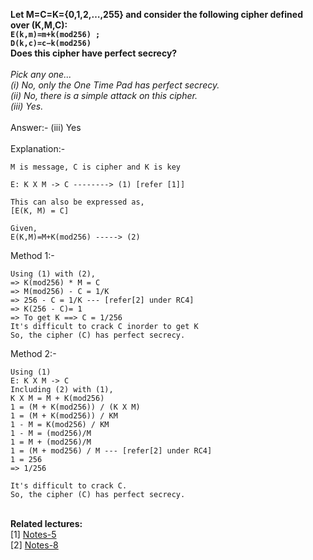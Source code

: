 <b>Let M=C=K={0,1,2,…,255} and consider the following cipher defined over (K,M,C):  <br>
		<code>E(k,m)=m+k(mod256) ; D(k,c)=c−k(mod256)</code><br>
Does this cipher have perfect secrecy?</b><br>
<br><i>Pick any one... <br>
(i) No, only the One Time Pad has perfect secrecy.<br>
(ii) No, there is a simple attack on this cipher.<br>
(iii) Yes.
</i>
<br>
<br>
Answer:- (iii) Yes<br>
<br>
Explanation:-<br>
```
M is message, C is cipher and K is key

E: K X M -> C --------> (1) [refer [1]]

This can also be expressed as,
[E(K, M) = C]

Given,
E(K,M)=M+K(mod256) -----> (2)
```

Method 1:-
```
Using (1) with (2),
=> K(mod256) * M = C 
=> M(mod256) - C = 1/K
=> 256 - C = 1/K --- [refer[2] under RC4]
=> K(256 - C)= 1
=> To get K ==> C = 1/256
It's difficult to crack C inorder to get K
So, the cipher (C) has perfect secrecy.
```

Method 2:-
```
Using (1)
E: K X M -> C
Including (2) with (1),
K X M = M + K(mod256)
1 = (M + K(mod256)) / (K X M)
1 = (M + K(mod256)) / KM
1 - M = K(mod256) / KM
1 - M = (mod256)/M
1 = M + (mod256)/M
1 = (M + mod256) / M --- [refer[2] under RC4]
1 = 256
=> 1/256

It's difficult to crack C.
So, the cipher (C) has perfect secrecy.
```
<br>
<b>Related lectures:</b> <br>
[1] <a href="https://github.com/ashumeow/cryptography-I/blob/master/week-1/notes/5%20-%20Starting-the-course.md">Notes-5</a><br>
[2] <a href="https://github.com/ashumeow/cryptography-I/blob/master/week-1/notes/8%20-%20Real-world%20Stream%20Ciphers.md">Notes-8</a><br>
